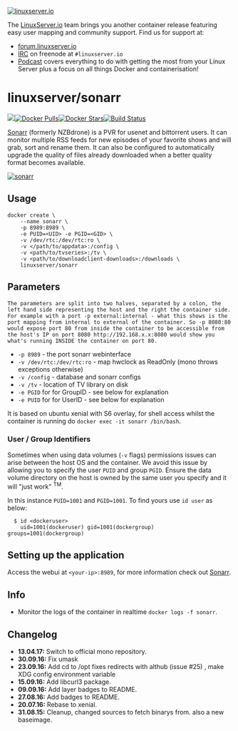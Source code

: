[linuxserverurl]: https://linuxserver.io
[forumurl]: https://forum.linuxserver.io
[ircurl]: https://www.linuxserver.io/irc/
[podcasturl]: https://www.linuxserver.io/podcast/
[appurl]: https://sonarr.tv/
[hub]: https://hub.docker.com/r/linuxserver/sonarr/

[![linuxserver.io](https://raw.githubusercontent.com/linuxserver/docker-templates/master/linuxserver.io/img/linuxserver_medium.png)][linuxserverurl]

The [LinuxServer.io][linuxserverurl] team brings you another container release featuring easy user mapping and community support. Find us for support at:
* [forum.linuxserver.io][forumurl]
* [IRC][ircurl] on freenode at `#linuxserver.io`
* [Podcast][podcasturl] covers everything to do with getting the most from your Linux Server plus a focus on all things Docker and containerisation!

# linuxserver/sonarr

[![](https://images.microbadger.com/badges/image/linuxserver/sonarr.svg)](http://microbadger.com/images/linuxserver/sonarr "Get your own image badge on microbadger.com")[![Docker Pulls](https://img.shields.io/docker/pulls/linuxserver/sonarr.svg)][hub][![Docker Stars](https://img.shields.io/docker/stars/linuxserver/sonarr.svg)][hub][![Build Status](http://jenkins.linuxserver.io:8080/buildStatus/icon?job=Dockers/LinuxServer.io-hub-built/linuxserver-sonarr)](http://jenkins.linuxserver.io:8080/job/Dockers/job/LinuxServer.io-hub-built/job/linuxserver-sonarr/)

[Sonarr](https://sonarr.tv/) (formerly NZBdrone) is a PVR for usenet and bittorrent users. It can monitor multiple RSS feeds for new episodes of your favorite shows and will grab, sort and rename them. It can also be configured to automatically upgrade the quality of files already downloaded when a better quality format becomes available.

[![sonarr](https://raw.githubusercontent.com/linuxserver/docker-templates/master/linuxserver.io/img/sonarr-banner.png)][appurl]

## Usage

```
docker create \
	--name sonarr \
	-p 8989:8989 \
	-e PUID=<UID> -e PGID=<GID> \
	-v /dev/rtc:/dev/rtc:ro \
	-v </path/to/appdata>:/config \
	-v <path/to/tvseries>:/tv \
	-v <path/to/downloadclient-downloads>:/downloads \
	linuxserver/sonarr
```

## Parameters

`The parameters are split into two halves, separated by a colon, the left hand side representing the host and the right the container side. 
For example with a port -p external:internal - what this shows is the port mapping from internal to external of the container.
So -p 8080:80 would expose port 80 from inside the container to be accessible from the host's IP on port 8080
http://192.168.x.x:8080 would show you what's running INSIDE the container on port 80.`


* `-p 8989` - the port sonarr webinterface
* `-v /dev/rtc:/dev/rtc:ro` - map hwclock as ReadOnly (mono throws exceptions otherwise)
* `-v /config` - database and sonarr configs
* `-v /tv` - location of TV library on disk
* `-e PGID` for for GroupID - see below for explanation
* `-e PUID` for for UserID - see below for explanation

It is based on ubuntu xenial with S6 overlay, for shell access whilst the container is running do `docker exec -it sonarr /bin/bash`.

### User / Group Identifiers

Sometimes when using data volumes (`-v` flags) permissions issues can arise between the host OS and the container. We avoid this issue by allowing you to specify the user `PUID` and group `PGID`. Ensure the data volume directory on the host is owned by the same user you specify and it will "just work" <sup>TM</sup>.

In this instance `PUID=1001` and `PGID=1001`. To find yours use `id user` as below:

```
  $ id <dockeruser>
    uid=1001(dockeruser) gid=1001(dockergroup) groups=1001(dockergroup)
```

## Setting up the application
Access the webui at `<your-ip>:8989`, for more information check out [Sonarr](https://sonarr.tv/).

## Info

* Monitor the logs of the container in realtime `docker logs -f sonarr`.

## Changelog

+ **13.04.17:** Switch to official mono repository.
+ **30.09.16:** Fix umask
+ **23.09.16:** Add cd to /opt fixes redirects with althub (issue #25)
, make XDG config environment variable
+ **15.09.16:** Add libcurl3 package.
+ **09.09.16:** Add layer badges to README.
+ **27.08.16:** Add badges to README.
+ **20.07.16:** Rebase to xenial.
+ **31.08.15:** Cleanup, changed sources to fetch binarys from. also a new baseimage. 
